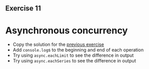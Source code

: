 ## Exercise 11

# Asynchronous concurrency

* Copy the solution for the [previous exercise](../10-async-collections)
* Add `console.log`s to the beginning and end of each operation
* Try using `async.eachLimit` to see the difference in output
* Try using `async.eachSeries` to see the difference in output